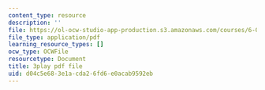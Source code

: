 ```yaml
---
content_type: resource
description: ''
file: https://ol-ocw-studio-app-production.s3.amazonaws.com/courses/6-042j-mathematics-for-computer-science-spring-2015/d04c5e683e1acda26fd6e0acab9592eb_yWIQCewgfwY.pdf
file_type: application/pdf
learning_resource_types: []
ocw_type: OCWFile
resourcetype: Document
title: 3play pdf file
uid: d04c5e68-3e1a-cda2-6fd6-e0acab9592eb
---
```

